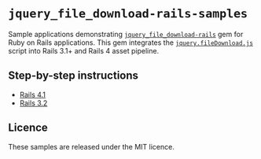 # `jquery_file_download-rails-samples`

Sample applications demonstrating [`jquery_file_download-rails`](https://github.com/rcook/jquery_file_download-rails)
gem for Ruby on Rails applications. This gem integrates the
[`jquery.fileDownload.js`](https://github.com/johnculviner/jquery.fileDownload)
script into Rails 3.1+ and Rails 4 asset pipeline.

## Step-by-step instructions

* [Rails 4.1](https://github.com/rcook/jquery_file_download-rails-samples/blob/master/rails-4.1/README.md)
* [Rails 3.2](https://github.com/rcook/jquery_file_download-rails-samples/blob/master/rails-3.2/README.md)

## Licence

These samples are released under the MIT licence.

